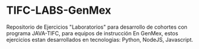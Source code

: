 # TIFC-LABS-GenMex
 Repositorio de Ejercicios "Laboratorios" para desarrollo de cohortes con programa JAVA-TIFC, para equipos de instrucción En GenMex, estos ejercicios estan desarrollados en tecnologias: Python, NodeJS, Javascript. 
